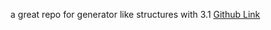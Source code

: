 a great repo for generator like structures with 3.1 [Github Link][1]

[1]: https://github.com/codebrew/backbone-rails